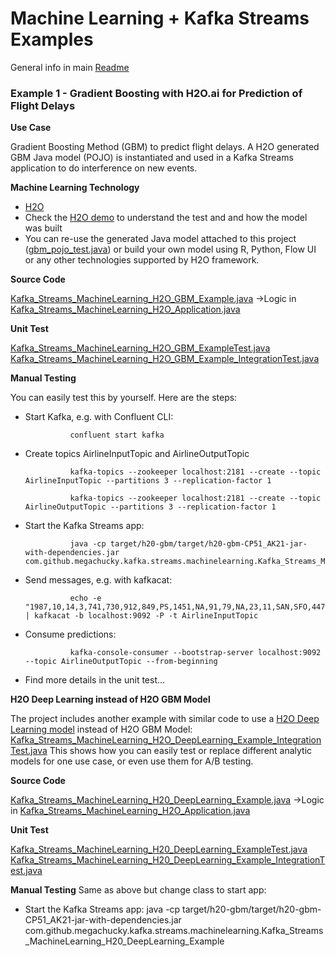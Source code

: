 # Machine Learning + Kafka Streams Examples

General info in main [Readme](../readme.md) 

### Example 1 - Gradient Boosting with H2O.ai for Prediction of Flight Delays

**Use Case**

Gradient Boosting Method (GBM) to predict flight delays.
A H2O generated GBM Java model (POJO) is instantiated and used in a Kafka Streams application to do interference on new events.

**Machine Learning Technology**

* [H2O](https://www.h2o.ai)
* Check the [H2O demo](https://github.com/h2oai/h2o-2/wiki/Hacking-Airline-DataSet-with-H2O) to understand the test and and how the model was built
* You can re-use the generated Java model attached to this project ([gbm_pojo_test.java](src/main/java/com/github/megachucky/kafka/streams/machinelearning/models/gbm_pojo_test.java)) or build your own model using R, Python, Flow UI or any other technologies supported by H2O framework.

**Source Code**

[Kafka_Streams_MachineLearning_H2O_GBM_Example.java](src/main/java/com/github/megachucky/kafka/streams/machinelearning/Kafka_Streams_MachineLearning_H2O_GBM_Example.java)
->Logic in [Kafka_Streams_MachineLearning_H2O_Application.java](src/main/java/com/github/megachucky/kafka/streams/machinelearning/Kafka_Streams_MachineLearning_H2O_Application.java)

**Unit Test**

[Kafka_Streams_MachineLearning_H2O_GBM_ExampleTest.java](src/test/java/com/github/megachucky/kafka/streams/machinelearning/Kafka_Streams_MachineLearning_H2O_GBM_ExampleTest.java)
[Kafka_Streams_MachineLearning_H2O_GBM_Example_IntegrationTest.java](src/test/java/com/github/megachucky/kafka/streams/machinelearning/test/Kafka_Streams_MachineLearning_H2O_GBM_Example_IntegrationTest.java)

**Manual Testing**

You can easily test this by yourself. Here are the steps:
- Start Kafka, e.g. with Confluent CLI:

                confluent start kafka
- Create topics AirlineInputTopic and AirlineOutputTopic

                kafka-topics --zookeeper localhost:2181 --create --topic AirlineInputTopic --partitions 3 --replication-factor 1

                kafka-topics --zookeeper localhost:2181 --create --topic AirlineOutputTopic --partitions 3 --replication-factor 1
- Start the Kafka Streams app: 

                java -cp target/h20-gbm/target/h20-gbm-CP51_AK21-jar-with-dependencies.jar com.github.megachucky.kafka.streams.machinelearning.Kafka_Streams_MachineLearning_H2O_GBM_Example
- Send messages, e.g. with kafkacat:

                echo -e "1987,10,14,3,741,730,912,849,PS,1451,NA,91,79,NA,23,11,SAN,SFO,447,NA,NA,0,NA,0,NA,NA,NA,NA,NA,YES,YES" | kafkacat -b localhost:9092 -P -t AirlineInputTopic
- Consume predictions:

                kafka-console-consumer --bootstrap-server localhost:9092 --topic AirlineOutputTopic --from-beginning
- Find more details in the unit test...


**H2O Deep Learning instead of H2O GBM Model**

The project includes another example with similar code to use a [H2O Deep Learning model](src/main/java/com/github/megachucky/kafka/streams/machinelearning/models/deeplearning_fe7c1f02_08ec_4070_b784_c2531147e451.java) instead of H2O GBM Model: [Kafka_Streams_MachineLearning_H2O_DeepLearning_Example_IntegrationTest.java](src/test/java/com/github/megachucky/kafka/streams/machinelearning/test/Kafka_Streams_MachineLearning_H2O_DeepLearning_Example_IntegrationTest.java)
This shows how you can easily test or replace different analytic models for one use case, or even use them for A/B testing.

**Source Code**

[Kafka_Streams_MachineLearning_H20_DeepLearning_Example.java](src/main/java/com/github/megachucky/kafka/streams/machinelearning/Kafka_Streams_MachineLearning_H20_DeepLearning_Example.java)
->Logic in [Kafka_Streams_MachineLearning_H2O_Application.java](src/main/java/com/github/megachucky/kafka/streams/machinelearning/Kafka_Streams_MachineLearning_H2O_Application.java)

**Unit Test**

[Kafka_Streams_MachineLearning_H20_DeepLearning_ExampleTest.java](src/test/java/com/github/megachucky/kafka/streams/machinelearning/Kafka_Streams_MachineLearning_H20_DeepLearning_ExampleTest.java)
[Kafka_Streams_MachineLearning_H20_DeepLearning_Example_IntegrationTest.java](src/test/java/com/github/megachucky/kafka/streams/machinelearning/test/Kafka_Streams_MachineLearning_H20_DeepLearning_Example_IntegrationTest.java)


**Manual Testing**
Same as above but change class to start app:

- Start the Kafka Streams app: 
                java -cp target/h20-gbm/target/h20-gbm-CP51_AK21-jar-with-dependencies.jar com.github.megachucky.kafka.streams.machinelearning.Kafka_Streams_MachineLearning_H20_DeepLearning_Example





